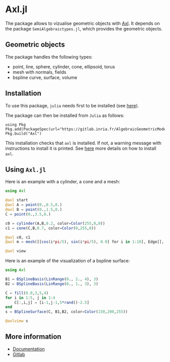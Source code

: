 # Axl.jl

The package allows to vizualise geometric objects with [Axl](http://axl.inria.fr/). It depends on the package `SemiAlgebraictypes.jl`, which provides the geometric objects.

## Geometric objects

The package handles the following types:

- point, line, sphere, cylinder, cone, ellipsoid, torus
- mesh with normals, fields
- bspline curve, surface, volume

## Installation 
To use this package, `julia` needs first to be installed (see [here](https://julialang.org/downloads/)).

The package can then be installed from `Julia` as follows:
```
using Pkg
Pkg.add(PackageSpec(url="https://gitlab.inria.fr/AlgebraicGeometricModeling/Axl.jl.git"))
Pkg.build("Axl")
```
This installation checks that `axl` is installed. If not, a warning message with instructions to install it is printed. 
See [here](http://axl.inria.fr/installation.html) more details on how to install `axl`.

## Using `Axl.jl`
Here is an example with a cylinder, a cone and a mesh:
```julia
using Axl

@axl start
@axl A = point(0.,0.5,0.)
@axl B = point(0.,1.5,0.)
C = point(0.,3.5,0.)

c0 = cylinder(A,B,0.2, color=Color(255,0,0))
c1 = cone(C,B,0.7, color=Color(0,255,0))

@axl c0, c1
@axl m = mesh([[cos(i*pi/5), sin(i*pi/5), 0.0] for i in 1:10], Edge[], [[1,i,i+1] for i in 1:9], field = DirField(1.,0.,0.))

@axl view
```

Here is an example of the visualization of a bspline surface:

```julia
using Axl

B1 = BSplineBasis(LinRange(0., 2., 4), 3)
B2 = BSplineBasis(LinRange(0., 1., 3), 3)

C = fill(0.0,3,5,4)
for i in 1:5, j in 1:4
    C[:,i,j] = [i-1,j-1,5*rand()-2.5]
end
s = BSplineSurface(C, B1,B2, color=Color(150,200,255))

@axlview s

```

## More information

- [Documentation](http://axl.inria.fr/doc/Axl.jl/)
- [Gitlab](https://gitlab.inria.fr/AlgebraicGeometricModeling/Axl.jl)

